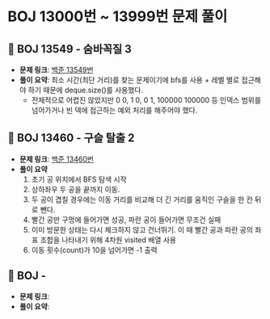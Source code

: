 # BOJ 13000번 ~ 13999번 문제 풀이

## 📌 BOJ 13549 - 숨바꼭질 3
- **문제 링크**: [백준 13549번](https://www.acmicpc.net/problem/13549)
- **풀이 요약**: 최소 시간(최단 거리)를 찾는 문제이기에 bfs를 사용 + 레벨 별로 접근해야 하기 때문에 deque.size()를 사용했다.
  - 전체적으로 어렵진 않았지만 0 0, 1 0, 0 1, 100000 100000 등 인덱스 범위를 넘어가거나 빈 덱에 접근하는 예외 처리를 해주어야 했다.

## 📌 BOJ 13460 - 구슬 탈출 2
- **문제 링크**: [백준 13460번](https://www.acmicpc.net/problem/13460)
- **풀이 요약**
  1. 초기 공 위치에서 BFS 탐색 시작
  2. 상하좌우 두 공을 끝까지 이동.
  3. 두 공이 겹칠 경우에는 이동 거리를 비교해 더 긴 거리를 움직인 구슬을 한 칸 뒤로 뺀다.
  4. 빨간 공만 구멍에 들어가면 성공, 파란 공이 들어가면 무조건 실패
  5. 이미 방문한 상태는 다시 체크하지 않고 건너뛰기. 이 때 빨간 공과 파란 공의 좌표 조합을 나타내기 위해 4차원 visited 배열 사용
  6. 이동 횟수(count)가 10을 넘어가면 -1 출력

## 📌 BOJ  -
- **문제 링크**:
- **풀이 요약**: 